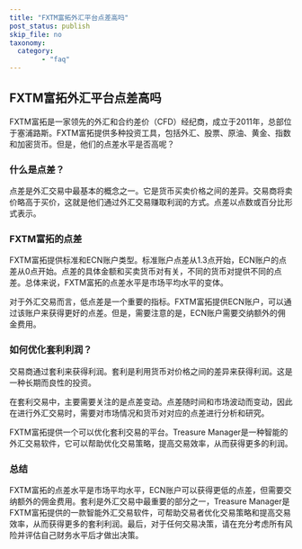 ```yaml
---
title: "FXTM富拓外汇平台点差高吗"
post_status: publish
skip_file: no
taxonomy:
  category:
        - "faq"
---
```


## FXTM富拓外汇平台点差高吗

FXTM富拓是一家领先的外汇和合约差价（CFD）经纪商，成立于2011年，总部位于塞浦路斯。FXTM富拓提供多种投资工具，包括外汇、股票、原油、黄金、指数和加密货币。但是，他们的点差水平是否高呢？

### 什么是点差？

点差是外汇交易中最基本的概念之一。它是货币买卖价格之间的差异。交易商将卖价略高于买价，这就是他们通过外汇交易赚取利润的方式。点差以点数或百分比形式表示。

### FXTM富拓的点差

FXTM富拓提供标准和ECN账户类型。标准账户点差从1.3点开始，ECN账户的点差从0点开始。点差的具体金额和买卖货币对有关，不同的货币对提供不同的点差。总体来说，FXTM富拓的点差水平是市场平均水平的变体。

对于外汇交易而言，低点差是一个重要的指标。FXTM富拓提供ECN账户，可以通过该账户来获得更好的点差。但是，需要注意的是，ECN账户需要交纳额外的佣金费用。

### 如何优化套利利润？

交易商通过套利来获得利润。套利是利用货币对价格之间的差异来获得利润。这是一种长期而良性的投资。

在套利交易中，主要需要关注的是点差变动。点差随时间和市场波动而变动，因此在进行外汇交易时，需要对市场情况和货币对对应的点差进行分析和研究。

FXTM富拓提供一个可以优化套利交易的平台。Treasure Manager是一种智能的外汇交易软件，它可以帮助优化交易策略，提高交易效率，从而获得更多的利润。

### 总结

FXTM富拓的点差水平是市场平均水平，ECN账户可以获得更低的点差，但需要交纳额外的佣金费用。套利是外汇交易中最重要的部分之一，Treasure Manager是FXTM富拓提供的一款智能外汇交易软件，可帮助交易者优化交易策略和提高交易效率，从而获得更多的套利利润。最后，对于任何交易决策，请在充分考虑所有风险并评估自己财务水平后才做出决策。
